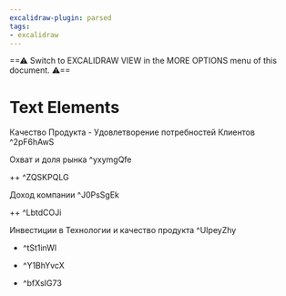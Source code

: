 ```yaml
---
excalidraw-plugin: parsed
tags:
- excalidraw
---
```


==⚠  Switch to EXCALIDRAW VIEW in the MORE OPTIONS menu of this document. ⚠==

# Text Elements

Качество Продукта - Удовлетворение потребностей
Клиентов ^2pF6hAwS

Охват и доля рынка  ^yxymgQfe

++ ^ZQSKPQLG

Доход 
компании ^J0PsSgEk

++ ^LbtdCOJi

Инвестиции в Технологии и качество
продукта ^UIpeyZhy

* ^tSt1inWl

* ^Y1BhYvcX

* ^bfXsIG73
